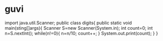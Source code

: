# guvi
import java.util.Scanner;
public class digits{
public static void main(sting[]args){
Scanner S=new Scanner(System.in);
int count=0;
int n=S.nextInt();
while(n!=0){
n=n/10;
count++;
}
System.out.print(count);
}
}
